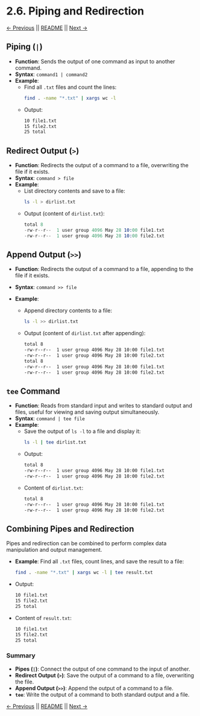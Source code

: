 # 2.6. Piping and Redirection

[← Previous](./2.5-Compression-and-Archiving.md) || [README](../README.md) || [Next →](../03-Shell-Scripting/3.1-Basics.md)

## **Piping (`|`)**

- **Function**: Sends the output of one command as input to another command.
- **Syntax**: `command1 | command2`
- **Example**:
  - Find all `.txt` files and count the lines:
    ```sh
    find . -name "*.txt" | xargs wc -l
    ```
  - Output:
    ```sh
    10 file1.txt
    15 file2.txt
    25 total
    ```

## **Redirect Output (`>`)**

- **Function**: Redirects the output of a command to a file, overwriting the file if it exists.
- **Syntax**: `command > file`
- **Example**:
  - List directory contents and save to a file:
    ```sh
    ls -l > dirlist.txt
    ```
  - Output (content of `dirlist.txt`):
    ```s
    total 8
    -rw-r--r--  1 user group 4096 May 28 10:00 file1.txt
    -rw-r--r--  1 user group 4096 May 28 10:00 file2.txt
    ```

## **Append Output (`>>`)**

- **Function**: Redirects the output of a command to a file, appending to the file if it exists.
- **Syntax**: `command >> file`
- **Example**:

  - Append directory contents to a file:

    ```sh
    ls -l >> dirlist.txt
    ```

  - Output (content of `dirlist.txt` after appending):
    ```sh
    total 8
    -rw-r--r--  1 user group 4096 May 28 10:00 file1.txt
    -rw-r--r--  1 user group 4096 May 28 10:00 file2.txt
    total 8
    -rw-r--r--  1 user group 4096 May 28 10:00 file1.txt
    -rw-r--r--  1 user group 4096 May 28 10:00 file2.txt
    ```

## **`tee` Command**

- **Function**: Reads from standard input and writes to standard output and files, useful for viewing and saving output simultaneously.
- **Syntax**: `command | tee file`
- **Example**:
  - Save the output of `ls -l` to a file and display it:
    ```sh
    ls -l | tee dirlist.txt
    ```
  - Output:
    ```sh
    total 8
    -rw-r--r--  1 user group 4096 May 28 10:00 file1.txt
    -rw-r--r--  1 user group 4096 May 28 10:00 file2.txt
    ```
  - Content of `dirlist.txt`:
    ```sh
    total 8
    -rw-r--r--  1 user group 4096 May 28 10:00 file1.txt
    -rw-r--r--  1 user group 4096 May 28 10:00 file2.txt
    ```

## Combining Pipes and Redirection

Pipes and redirection can be combined to perform complex data manipulation and output management.

- **Example**: Find all `.txt` files, count lines, and save the result to a file:
  ```sh
  find . -name "*.txt" | xargs wc -l | tee result.txt
  ```
- Output:
  ```sh
  10 file1.txt
  15 file2.txt
  25 total
  ```
- Content of `result.txt`:
  ```sh
  10 file1.txt
  15 file2.txt
  25 total
  ```

### Summary

- **Pipes (`|`)**: Connect the output of one command to the input of another.
- **Redirect Output (`>`)**: Save the output of a command to a file, overwriting the file.
- **Append Output (`>>`)**: Append the output of a command to a file.
- **`tee`**: Write the output of a command to both standard output and a file.

[← Previous](./2.5-Compression-and-Archiving.md) || [README](../README.md) || [Next →](../03-Shell-Scripting/3.1-Basics.md)
